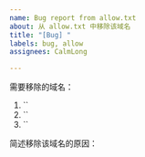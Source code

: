 ```yaml
---
name: Bug report from allow.txt
about: 从 allow.txt 中移除该域名
title: "[Bug] "
labels: bug, allow
assignees: CalmLong

---
```


需要移除的域名：

1. ``
2. ``
3. ``

简述移除该域名的原因：

